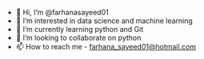 - 👋 Hi, I’m @farhanasayeed01
- 👀 I’m interested in data science and machine learning
- 🌱 I’m currently learning python and Git
- 💞️ I’m looking to collaborate on python
- 📫 How to reach me - farhana_sayeed01@hotmail.com

<!---
farhanasayeed01/farhanasayeed01 is a ✨ special ✨ repository because its `README.md` (this file) appears on your GitHub profile.
You can click the Preview link to take a look at your changes.
--->
